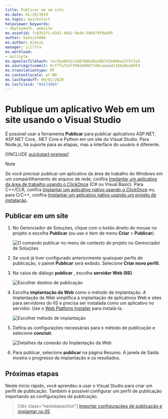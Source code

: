 ```yaml
---
title: Publicar em um site
ms.date: 01/29/2019
ms.topic: quickstart
helpviewer_keywords:
- deployment, website
ms.assetid: fc82b1f1-d342-4b82-9a44-590479f0a895
author: mikejo5000
ms.author: mikejo
manager: jillfra
ms.workload:
- multiple
ms.openlocfilehash: 7ec5ea0b52c5d0708630a30b7d2b80be2275f3a9
ms.sourcegitcommit: 6cfffa72af599a9d667249caaaa411bb28ea69fd
ms.translationtype: MT
ms.contentlocale: pt-BR
ms.lasthandoff: 09/02/2020
ms.locfileid: "84173665"
---
```

# <a name="publish-a-web-app-to-a-web-site-using-visual-studio"></a>Publique um aplicativo Web em um site usando o Visual Studio

É possível usar a ferramenta **Publicar** para publicar aplicativos ASP.NET, ASP.NET Core, .NET Core e Python em um site do Visual Studio. Para Node.js, há suporte para as etapas, mas a interface do usuário é diferente.

[!INCLUDE [quickstart-prereqs](includes/quickstart-prereqs.md)]

> [!NOTE]
> Se você precisar publicar um aplicativo da área de trabalho do Windows em um compartilhamento de arquivo de rede, confira [Implantar um aplicativo da área de trabalho usando o ClickOnce](how-to-publish-a-clickonce-application-using-the-publish-wizard.md) (C# ou Visual Basic). Para C++/CLR, confira [Implantar um aplicativo nativo usando o ClickOnce](/cpp/windows/clickonce-deployment-for-visual-cpp-applications) ou, para C/C++, confira [Implantar um aplicativo nativo usando um projeto de instalação](/cpp/windows/walkthrough-deploying-a-visual-cpp-application-by-using-a-setup-project).

## <a name="publish-to-a-web-site"></a>Publicar em um site

1. No Gerenciador de Soluções, clique com o botão direito do mouse no projeto e escolha **Publicar** (ou use o item de menu **Criar** > **Publicar**).

    ![O comando publicar no menu de contexto do projeto no Gerenciador de Soluções](../deployment/media/quickstart-publish.png "Escolha Publicar")

1. Se você já tiver configurado anteriormente quaisquer perfis de publicação, o painel **Publicar** será exibido. Selecione **Criar novo perfil**.

1. Na caixa de diálogo **publicar** , escolha **servidor Web (IIS)**.

    ![Escolher destino de publicação](../deployment/media/quickstart-publish-iis.png "Escolha IIS, FTP, etc.")

1. Escolha **implantação da Web** como o método de implantação. A Implantação da Web simplifica a implantação de aplicativos Web e sites para servidores do IIS e precisa ser instalada como um aplicativo no servidor. Use o [Web Platform Installer](https://www.microsoft.com/web/downloads/platform.aspx) para instalá-la.

    ![Escolher método de implantação](../deployment/media/quickstart-publish-iis-web-deploy.png "Escolha IIS, FTP, etc.")

1. Defina as configurações necessárias para o método de publicação e selecione **concluir**. 

    ![Detalhes da conexão do Implantação da Web](../deployment/media/quickstart-publish-iis-web-deploy-connection-details.png)

1. Para publicar, selecione **publicar** na página Resumo. A janela de Saída mostra o progresso da implantação e os resultados.

## <a name="next-steps"></a>Próximas etapas

Neste início rápido, você aprendeu a usar o Visual Studio para criar um perfil de publicação. Também é possível configurar um perfil de publicação importando as configurações de publicação.

> [!div class="nextstepaction"]
> [Importar configurações de publicação e implantar no IIS](tutorial-import-publish-settings-iis.md)
